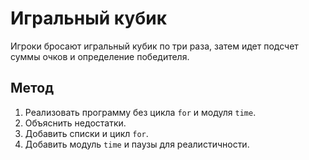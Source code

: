 # Игральный кубик
Игроки бросают игральный кубик по три раза, затем идет подсчет суммы очков и определение победителя.
## Метод
1. Реализовать программу без цикла `for` и модуля `time`.
  1. Объяснить недостатки.
2. Добавить списки и цикл `for`.
3. Добавить модуль `time` и паузы для реалистичности.
